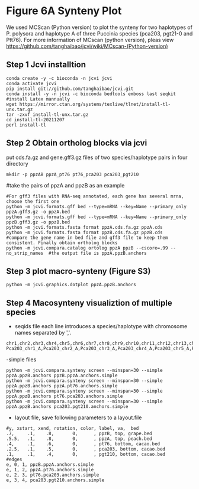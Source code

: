 # Figure 6A Synteny Plot
We used MCScan (Python version) to plot the synteny for two haplotypes of P. polysora and haplotype A of three Puccinia species (pca203, pgt21-0 and Ptt76). For more information of MCscan (python version), pleas view https://github.com/tanghaibao/jcvi/wiki/MCscan-(Python-version)

## Step 1 Jcvi installtion
```
conda create -y -c bioconda -n jcvi jcvi
conda activate jcvi
pip install git://github.com/tanghaibao/jcvi.git
conda install -y -n jcvi -c bioconda bedtools emboss last seqkit
#install Latex mannually
wget https://mirror.ctan.org/systems/texlive/tlnet/install-tl-unx.tar.gz
tar -zxvf install-tl-unx.tar.gz 
cd install-tl-20211207
perl install-tl
```
## Step 2 Obtain ortholog blocks via jcvi
put cds.fa.gz and gene.gff3.gz files of two species/haplotype pairs in four directory
```
mkdir -p ppzAB ppzA_pt76 pt76_pca203 pca203_pgt210 
```
#take the pairs of ppzA and ppzB as an example
```
#For gff3 files with RNA-seq annotated, each gene has several mrna, choose the first one
python -m jcvi.formats.gff bed --type=mRNA --key=Name --primary_only ppzA.gff3.gz -o ppzA.bed
python -m jcvi.formats.gff bed --type=mRNA --key=Name --primary_only ppzB.gff3.gz -o ppzB.bed
python -m jcvi.formats.fasta format ppzA.cds.fa.gz ppzA.cds
python -m jcvi.formats.fasta format ppzB.cds.fa.gz ppzB.cds
#compare the gene name in bed file and gff3 file to keep them consistent. Finally obtain ortholog blocks
python -m jcvi.compara.catalog ortolog ppzA ppzB --cscore=.99 --no_strip_names  #the output file is ppzA.ppzB.anchors
```
## Step 3 plot macro-synteny (Figure S3)
```
python -m jcvi.graphics.dotplot ppzA.ppzB.anchors
```

## Step 4 Macosynteny visualiztion of multiple species
- seqids file
each line introduces a species/haplotype with chromosome names separated by ','. 
```
chr1,chr2,chr3,chr4,chr5,chr6,chr7,chr8,chr9,chr10,chr11,chr12,chr13,chr14,chr15,chr16,chr17,chr18
Pca203_chr1_A,Pca203_chr2_A,Pca203_chr3_A,Pca203_chr4_A,Pca203_chr5_A,Pca203_chr6_A,Pca203_chr7_A,Pca203_chr8_A,Pca203_chr9_A,Pca203_chr10_A,Pca203_chr11_A,Pca203_chr12_A,Pca203_chr13_A,Pca203_chr14_A,Pca203_chr15_A,Pca203_chr16_A,Pca203_chr17_A,Pca203_chr18_A
```
-simple files
```
python -m jcvi.compara.synteny screen --minspan=30 --simple ppzA.ppzB.anchors ppzB.ppzA.anchors.simple
python -m jcvi.compara.synteny screen --minspan=30 --simple ppzA.ppzB.anchors ppzA.pt76.anchors.simple
python -m jcvi.compara.synteny screen --minspan=30 --simple ppzA.ppzB.anchors pt76.pca203.anchors.simple
python -m jcvi.compara.synteny screen --minspan=30 --simple ppzA.ppzB.anchors pca203.pgt210.anchors.simple
```
- layout file, save following parameters to a layout.file
```
#y, xstart, xend, rotation, color, label, va,  bed
.7,     .1,    .8,       0,      , ppzB, top, grape.bed
.5.5,   .1,    .8,       0,      , ppzA, top, peach.bed
.4,     .1,    .6,       0,      , pt76, bottom, cacao.bed
.2.5,   .1,    .5,       0,      , pca203, bottom, cacao.bed
.1,     .1,    .4,       0,      , pgt210, bottom, cacao.bed
#edges
e, 0, 1, ppzB.ppzA.anchors.simple
e, 1, 2, ppzA.pt76.anchors.simple
e, 2, 3, pt76.pca203.anchors.simple
e, 3, 4, pca203.pgt210.anchors.simple
```
